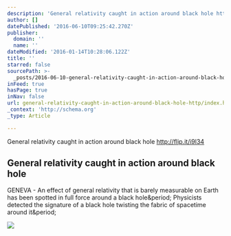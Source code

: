 ```yaml
---
description: 'General relativity caught in action around black hole http://flip.it/i9l34'
author: []
datePublished: '2016-06-10T09:25:42.270Z'
publisher:
  domain: ''
  name: ''
dateModified: '2016-01-14T10:28:06.122Z'
title: ''
starred: false
sourcePath: >-
  _posts/2016-06-10-general-relativity-caught-in-action-around-black-hole-http.md
inFeed: true
hasPage: true
inNav: false
url: general-relativity-caught-in-action-around-black-hole-http/index.html
_context: 'http://schema.org'
_type: Article

---
```

General relativity caught in action around black hole http://flip.it/i9l34

<article style=""><h1>General relativity caught in action around black hole</h1><p>GENEVA - An effect of general relativity that is barely measurable on Earth has been spotted in full force around a black hole&amp;period; Physicists detected the signature of a black hole twisting the fabric of spacetime around it&amp;period;</p><img src="https://www.sciencenews.org/sites/default/files/2015/12/main/articles/121715_ag_black-hole_free.jpg" /></article>